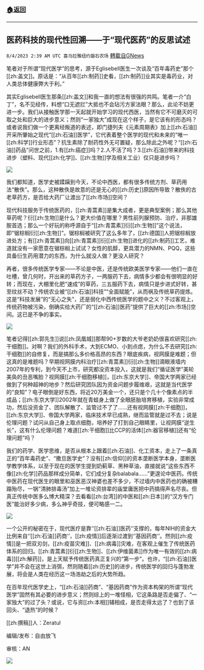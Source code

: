 ###  [:house:返回](README.md)
---


## 医药科技的现代性回溯——于“现代医药”的反思试述
`8/4/2023 2:39 AM UTC 喜马拉雅纽约磐石农场` [轉載自GNews](https://gnews.org/articles/1519568)

笔者对于所谓“现代医学”的思考，源于Eglisebell医生一次谈及“百年毒药史”那个[[zh:盖文]]。原话是：“从百年[[zh:制药]]史看，[[zh:制药]]业其实是毒药业，对人类总体健康弊大于利。”

其实Eglisebell医生那条[[zh:盖文]]和我一直的想法有很强的共鸣。笔者一介“白丁”，名不见经传，料想“口无遮拦”大抵也不会玷污方家法眼？那么，此论不妨更进一步。我们从接触医学那一天起就开始学习的现代西医，当然有它不可磨灭的可取之处和巨大的进步意义；然则“一家独大”成现在这个样子，是它该有的形态吗？或者说我们做一个更离经叛道的表述，即门捷列夫《元素周期表》加上[[zh:石油]]开采所肇始之现代“[[zh:石油]]医学”，它代表着整个医学的现代和未来的“唯一[[zh:科学]]行业形态”？抗生素除了耐药性外无可置疑，那么除此之外呢？“[[zh:石油]]药品”问世之前，1.有[[zh:癌症]]吗？2.人不活了吗？3.[[zh:石油]]带来的科技进步（塑料、现代[[zh:化学]]、[[zh:生物]]学及相关工业）仅只是进步吗？


![](https://cloudflare-ipfs.com/ipfs/QmSa8qPWoG6qHMVJ6rMDWk6zUaSwRBq7cVDmZjC56yjLDY?filename=Screen_Shot_2023-08-03_at_10.15.50_PM.png)

我们都知道，医学史被蹂躏到今天，不论中西医，都有很多传统方剂、草药用法“散佚”。那么，这种散佚是故意的还是无心的[[zh:历史]]原因所导致？散佚的古老草药方，是否给大药厂让渡出了[[zh:市场]]空间？

现代科技服务于传统医药的，[[zh:青蒿素]]是集大成者，更是典型案例；那么其他草药呢？衍[[zh:生物]]是什么？更大价值在哪里？男性前列腺预防、治疗，非那雄胺首选；那么一个好玩的称呼源自于“[[zh:青蒿素]]衍[[zh:生物]]”这个说法，即“锯棕榈衍[[zh:生物]]”。锯棕榈被研究了这么多年了，[[zh:德国]]人把锯棕榈放进处方；有[[zh:青蒿素]]向[[zh:青蒿素]]衍[[zh:生物]]进化的[[zh:制药]]工艺，难道就没有一家愿意在锯棕榈上试试？女性的肌醇，更具潜力的NMN、PQQ，这些具备衍生药用潜力的东西，为什么就没人做？更没人研究？

再者，很多传统医学专家——不论是中医，还是传统欧美医学专家——他们一直在吐槽，曾几何时，开出来的草药方子，一两服药下去，病情多少都会有很明显的好转；而现在，大棚里化肥“速成”的草药，三五服药下去，病情只是步进式好转，甚至纹丝不动？传统农业被“[[zh:石油]]科技”“全面赋能”，从而祸及传统草药提炼。这是“科技发展”的“无心之失”，还是弱化中西传统医学的题中之义？不过客观上，传统药物被污染，倒确实给大药厂的“[[zh:石油]]医药”提供了巨大的[[zh:市场]]空间。这已是不争的事实。

![](https://cloudflare-ipfs.com/ipfs/QmWwoTVVXFJdKEQkZNxrQStXznUntTEECKKzysRgH8ffU5?filename=Screen_Shot_2023-08-03_at_10.28.30_PM.png)


笔者记得[[zh:郭先生]]说[[zh:凤凰城]]那帮90+岁数的大爷老奶奶很喜欢研究[[zh:干细胞]]。对啊？我们的外科手术，大到ECMO、小到点痣，为什么不去研究[[zh:干细胞]]的自修复，而是搞那么多价格高昂的东西？眼底疾病，视网膜是难题；但这真的是难题吗？早期视网膜内科治疗[[zh:青蒿素]]衍[[zh:生物]]滴眼液墙内2007年的专利，到今天不上市，研究都没资本投入，这就是我们“循证医学”美轮美奂的丑恶嘴脸？视网膜[[zh:干细胞移植]]，[[zh:东京大学]]、帝国大学两家已经做到了何种超神的地步？然后研究团队因为资金问题步履维艰，这就是当代医学的“良知”？电子眼倒是好东西，将近20万美金一个，还只是个几十个像素点的半成品；[[zh:东京大学]]2002年就在青蛙身上做了全眼胚胎培育移植，实验非常成功，然后没资金了、团队解散了、监管过不了了……还有视网膜[[zh:干细胞]]，[[zh:东京大学]]、帝国大学两家，临床技术早已成熟，继而监管就是过不去；说是伦理问题？试问从自己身上取点细胞，培养好了打到自己眼睛里，让视网膜“逆生长”，这有什么伦理问题？难道[[zh:干细胞]]比CCP的活体[[zh:器官移植]]还有“伦理问题”吗？

我们的药学、医学思维，是否从根本上跟着[[zh:石油]]、化工资本，走上了一条真正的“百年毒药史”、“撒旦医学史”？没有[[zh:信仰]]的资本垄断医学本身，垄断医学教学体系，以至于现在的医学生提到奶蓟草、黑种草油，直接就说“这些东西不像[[zh:化学]]药品那样成分简单，它们成分复杂balabala……”更遑论中医药。传统中医药在现代医生的眼里和巫医恶汉神婆也差不多少，不过墙内中医药也的确被糟蹋殆尽，一锅“清肺排毒汤”加上一堆论资排辈的庙堂庸医把中药搞得声名尽丧。但真正传统中医多么博大精深？去看看[[zh:台湾]]的中医和[[zh:日本]]的“汉方专门医”能治好多少病，多么神乎奇技，便可略感一二。

![](https://cloudflare-ipfs.com/ipfs/Qmci68bHnzkphC5E36VKFnhKhrp5Em3kjSU6tA47YGbQie?filename=Screen_Shot_2023-08-03_at_10.36.08_PM.png)

一个公开的秘密在于，现代医疗是靠‘’[[zh:石油]]医药‘’支撑的，每年NIH的资金大比例来自‘’[[zh:石油]]药商‘’，[[zh:疫情]]后逐渐过渡到‘’基因药商‘’。然则[[zh:疫情]]是一把双刃剑，[[zh:疫苗灾难]]、[[zh:病毒]]灾难，在客观上催生了传统医药体系的回归。[[zh:青蒿素]]衍[[zh:生物]]、[[zh:伊维菌素]]作为唯一有效的[[zh:病毒]][[zh:解药]]，是上天赋予传统医药真正复兴的“第一步”。也许，“[[zh:石油]]医学”并不会在这世上消弭，然则随着[[zh:历史]]的进步，传统医学的回归与蓬勃发展，将会是人类在经历这一场浩劫之后的大势所趋。

在百年现代医学史上，“[[zh:石油]]药商”、“基因药商”作为资本构架的所谓“现代医学”固然有其必要的进步意义；然则综上的一堆怪相，它这条路是否走偏了、“一家独大”的过了头？或说，它与资[[zh:本相]]辅相成，是否走得太远了？也到了该回头、“退热”的时候？

[[zh:撰稿]]人：Zeratul

编辑/发布：自由放飞

审核：AN

![](https://i.imgur.com/jUZofLZ.jpg)



